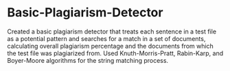 # Basic-Plagiarism-Detector
Created a basic plagiarism detector that treats each sentence in a test file as a potential pattern and searches for a match in a set of documents, calculating overall plagiarism percentage and the documents from which the test file was plagiarized from. Used Knuth-Morris-Pratt, Rabin-Karp, and Boyer-Moore algorithms for the string matching process.
